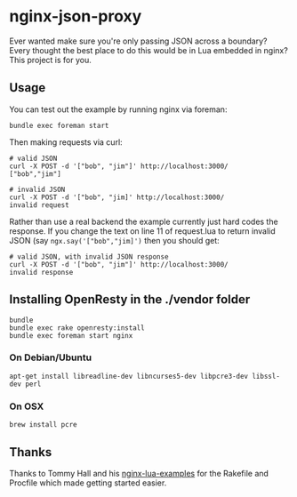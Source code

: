 # nginx-json-proxy

Ever wanted make sure you're only passing JSON across a boundary? Every
thought the best place to do this would be in Lua embedded in nginx?
This project is for you.

## Usage

You can test out the example by running nginx via foreman:

    bundle exec foreman start

Then making requests via curl:

    # valid JSON
    curl -X POST -d '["bob", "jim"]' http://localhost:3000/
    ["bob","jim"]

    # invalid JSON
    curl -X POST -d '["bob", "jim]' http://localhost:3000/
    invalid request

Rather than use a real backend the example currently just hard codes the
response. If you change the text on line 11 of request.lua to return
invalid JSON (say `ngx.say('["bob","jim]')` then you should get:

    # valid JSON, with invalid JSON response
    curl -X POST -d '["bob", "jim"]' http://localhost:3000/
    invalid response

## Installing OpenResty in the ./vendor folder 
    
    bundle
    bundle exec rake openresty:install
    bundle exec foreman start nginx

### On Debian/Ubuntu

    apt-get install libreadline-dev libncurses5-dev libpcre3-dev libssl-dev perl

### On OSX
    
    brew install pcre

## Thanks

Thanks to Tommy Hall and his [nginx-lua-examples](https://github.com/thattommyhall/nginx-lua-examples) for the Rakefile and Procfile which made getting started easier.
